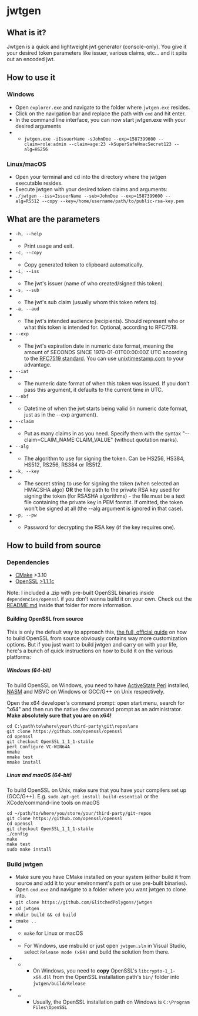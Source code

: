 # jwtgen

## What is it?

Jwtgen is a quick and lightweight jwt generator (console-only). You give it your desired token parameters like issuer, various claims, etc... and it spits out an encoded jwt.

## How to use it

### Windows

* Open `explorer.exe` and navigate to the folder where `jwtgen.exe` resides.
* Click on the navigation bar and replace the path with `cmd` and hit enter. 
* In the command line interface, you can now start jwtgen.exe with your desired arguments
* * `jwtgen.exe -iIssuerName -sJohnDoe --exp=1587399600 --claim=role:admin --claim=age:23 -kSuperSafeHmacSecret123 --alg=HS256`

### Linux/macOS

* Open your terminal and cd into the directory where the jwtgen executable resides.
* Execute jwtgen with your desired token claims and arguments:
* `./jwtgen --iss=IssuerName --sub=JohnDoe --exp=1587399600 --alg=RS512 --copy --key=/home/username/path/to/public-rsa-key.pem`

## What are the parameters

* `-h, --help`
* * Print usage and exit.
* `-c, --copy`
* * Copy generated token to clipboard automatically.
* `-i, --iss`
* * The jwt's issuer (name of who created/signed this token).
* `-s, --sub`
* * The jwt's sub claim (usually whom this token refers to).
* `-a, --aud`
* * The jwt's intended audience (recipients). Should represent who or what this token is intended for. Optional, according to RFC7519.
* `--exp`
* * The jwt's expiration date in numeric date format, meaning the amount of SECONDS SINCE 1970-01-01T00:00:00Z UTC according to the [RFC7519 standard](https://tools.ietf.org/html/rfc7519#section-4.1.4). You can use [unixtimestamp.com](https://unixtimestamp.com) to your advantage.
* `--iat`
* * The numeric date format of when this token was issued. If you don't pass this argument, it defaults to the current time in UTC.
* `--nbf`
* * Datetime of when the jwt starts being valid (in numeric date format, just as in the --exp argument).
* `--claim`
* * Put as many claims in as you need. Specify them with the syntax \"--claim=CLAIM_NAME:CLAIM_VALUE\" (without quotation marks).
* `--alg`
* * The algorithm to use for signing the token. Can be HS256, HS384, HS512, RS256, RS384 or RS512.
* `-k, --key`
* * The secret string to use for signing the token (when selected an HMACSHA algo) __OR__ the file path to the private RSA key used for signing the token (for RSASHA algorithms) - the file must be a text file containing the private key in PEM format. If omitted, the token won't be signed at all (the --alg argument is ignored in that case).
* `-p, --pw`
* * Password for decrypting the RSA key (if the key requires one).

## How to build from source

### Dependencies

* [CMake](https://cmake.org/) >3.10
* [OpenSSL](https://github.com/openssl/openssl/) [>1.1.1c](https://github.com/openssl/openssl/tree/OpenSSL_1_1_1-stable)

Note: I included a .zip with pre-built OpenSSL binaries inside `dependencies/openssl` if you don't wanna build it on your own. Check out the [README.md](https://github.com/GlitchedPolygons/jwtgen/tree/master/dependencies/openssl) inside that folder for more information.

#### Building OpenSSL from source

This is only the default way to approach this, [the full, official guide](https://github.com/openssl/openssl/blob/OpenSSL_1_1_1-stable/INSTALL) on how to build OpenSSL from source obviously contains way more customization options. But if you just want to build jwtgen and carry on with your life, here's a bunch of quick instructions on how to build it on the various platforms:

##### Windows (64-bit)

To build OpenSSL on Windows, you need to have [ActiveState Perl](https://www.activestate.com/products/activeperl/) installed, [NASM](https://www.nasm.us) and MSVC on Windows or GCC/G++ on Unix respectively. 

Open the x64 developer's command prompt: open start menu, search for "x64" and then run the native dev command prompt as an administrator. **Make absolutely sure that you are on x64!**

```
cd C:\path\to\where\your\third-party\git\repos\are
git clone https://github.com/openssl/openssl
cd openssl
git checkout OpenSSL_1_1_1-stable
perl Configure VC-WIN64A
nmake
nmake test
nmake install
```

##### Linux and macOS (64-bit)

To build OpenSSL on Unix, make sure that you have your compilers set up (GCC/G++). 
E.g. `sudo apt-get install build-essential` or the XCode/command-line tools on macOS
```
cd ~/path/to/where/you/store/your/third-party/git-repos
git clone https://github.com/openssl/openssl
cd openssl
git checkout OpenSSL_1_1_1-stable
./config
make
make test
sudo make install
```

### Build jwtgen

* Make sure you have CMake installed on your system (either build it from source and add it to your environment's path or use pre-built binaries).
* Open `cmd.exe` and navigate to a folder where you want jwtgen to clone into.
* `git clone https://github.com/GlitchedPolygons/jwtgen`
* `cd jwtgen`
* `mkdir build && cd build`
* `cmake ..`
* * `make` for Linux or macOS 
* * For Windows, use msbuild or just open `jwtgen.sln` in Visual Studio, select `Release mode (x64)` and build the solution from there.
* * * On Windows, you need to **copy** OpenSSL's `libcrypto-1_1-x64.dll` from the OpenSSL installation path's `bin/` folder into `jwtgen/build/Release`
* * * Usually, the OpenSSL installation path on Windows is `C:\Program Files\OpenSSL`
